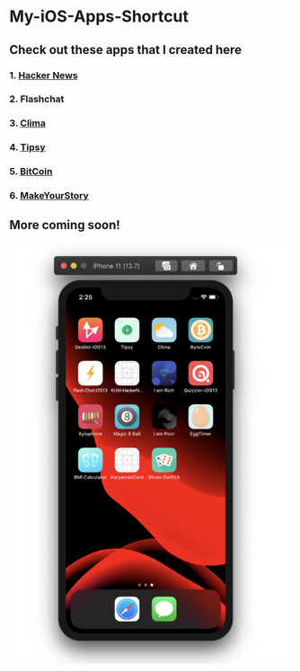 # My-iOS-Apps-Shortcut

## Check out these apps that I created here

### 1. [Hacker News](https://github.com/saini1998/HackerNews-App)
### 2. Flashchat
### 3. [Clima](https://github.com/saini1998/HowsTheWeather-App)
### 4. [Tipsy](https://github.com/saini1998/Cal_Tip_App)
### 5. [BitCoin](https://github.com/saini1998/ByteCoin-App)
### 6. [MakeYourStory](https://github.com/saini1998/MakeYourStory)

## More coming soon!

![s](s.png)
